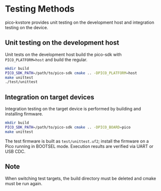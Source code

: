 # Testing Methods

pico-kvstore provides unit testing on the development host and integration testing on the device.

## Unit testing on the development host

Unit tests on the development host build the pico-sdk with `PICO_PLATFORM=host` and build the regular.

```bash
mkdir build
PICO_SDK_PATH=/path/to/pico-sdk cmake .. -DPICO_PLATFORM=host
make unittest
./test/unittest

```

## Integration on target devices

Integration testing on the target device is performed by building and installing firmware.
```bash
mkdir build
PICO_SDK_PATH=/path/to/pico-sdk cmake .. -DPICO_BOARD=pico
make unittest
```

The test firmware is built as `test/unittest.uf2`; install the firmware on a Pico running in BOOTSEL mode. Execution results are verified via UART or USB CDC.

## Note

When switching test targets, the build directory must be deleted and cmake must be run again.
